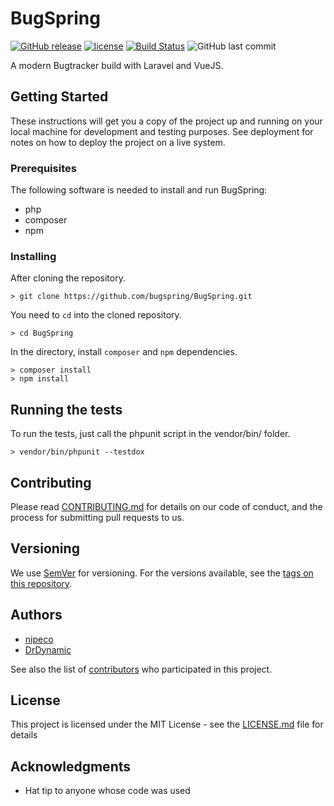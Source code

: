 # BugSpring

[![GitHub release](https://img.shields.io/github/release/bugspring/BugSpring.svg)](https://github.com/bugspring/BugSpring/releases/latest)
[![license](https://img.shields.io/badge/License-MIT-yellow.svg)](https://github.com/bugspring/BugSpring/blob/master/LICENSE)
[![Build Status](https://github.com/BookStackApp/BookStack/workflows/phpunit/badge.svg)](https://github.com/bugspring/BugSpring/actions)
![GitHub last commit](https://img.shields.io/github/last-commit/bugspring/BugSpring)


A modern Bugtracker build with Laravel and VueJS.

## Getting Started


These instructions will get you a copy of the project up and running on your local machine for development and testing purposes. See deployment for notes on how to deploy the project on a live system.


### Prerequisites

The following software is needed to install and run BugSpring:
- php
- composer
- npm


### Installing


After cloning the repository.
```shell
> git clone https://github.com/bugspring/BugSpring.git
```

You need to ```cd``` into the cloned repository.
```shell
> cd BugSpring
```

In the directory, install ```composer``` and ```npm``` dependencies.
```shell
> composer install
> npm install
```

## Running the tests

To run the tests, just call the phpunit script in the vendor/bin/ folder.

```shell
> vendor/bin/phpunit --testdox
```

## Contributing

Please read [CONTRIBUTING.md](CONTRIBUTING.md) for details on our code of conduct, and the process for submitting pull requests to us.

## Versioning

We use [SemVer](http://semver.org/) for versioning. For the versions available, see the [tags on this repository](https://github.com/bugspring/BugSpring/tags). 

## Authors

* [nipeco](https://github.com/nipeco)
* [DrDynamic](https://github.com/DrDynamic)

See also the list of [contributors](https://github.com/bugspring/BugSpring/contributors) who participated in this project.

## License

This project is licensed under the MIT License - see the [LICENSE.md](LICENSE.md) file for details

## Acknowledgments

* Hat tip to anyone whose code was used
